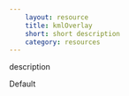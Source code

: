```yaml
---
    layout: resource
    title: kmlOverlay
    short: short description
    category: resources
---
```


description

Default

